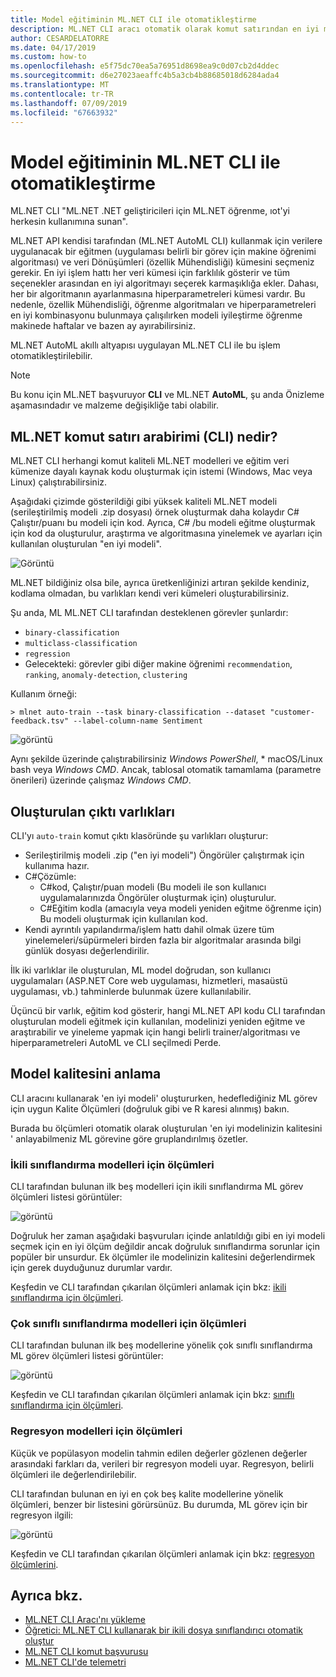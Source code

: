 ```yaml
---
title: Model eğitiminin ML.NET CLI ile otomatikleştirme
description: ML.NET CLI aracı otomatik olarak komut satırından en iyi modeli eğitmek için nasıl kullanılacağını keşfedin.
author: CESARDELATORRE
ms.date: 04/17/2019
ms.custom: how-to
ms.openlocfilehash: e5f75dc70ea5a76951d8698ea9c0d07cb2d4ddec
ms.sourcegitcommit: d6e27023aeaffc4b5a3cb4b88685018d6284ada4
ms.translationtype: MT
ms.contentlocale: tr-TR
ms.lasthandoff: 07/09/2019
ms.locfileid: "67663932"
---
```

# <a name="automate-model-training-with-the-mlnet-cli"></a>Model eğitiminin ML.NET CLI ile otomatikleştirme

ML.NET CLI "ML.NET .NET geliştiricileri için ML.NET öğrenme, ıot'yi herkesin kullanımına sunan".

ML.NET API kendisi tarafından (ML.NET AutoML CLI) kullanmak için verilere uygulanacak bir eğitmen (uygulaması belirli bir görev için makine öğrenimi algoritması) ve veri Dönüşümleri (özellik Mühendisliği) kümesini seçmeniz gerekir. En iyi işlem hattı her veri kümesi için farklılık gösterir ve tüm seçenekler arasından en iyi algoritmayı seçerek karmaşıklığa ekler. Dahası, her bir algoritmanın ayarlanmasına hiperparametreleri kümesi vardır. Bu nedenle, özellik Mühendisliği, öğrenme algoritmaları ve hiperparametreleri en iyi kombinasyonu bulunmaya çalışılırken modeli iyileştirme öğrenme makinede haftalar ve bazen ay ayırabilirsiniz.

ML.NET AutoML akıllı altyapısı uygulayan ML.NET CLI ile bu işlem otomatikleştirilebilir.

> [!NOTE]
> Bu konu için ML.NET başvuruyor **CLI** ve ML.NET **AutoML**, şu anda Önizleme aşamasındadır ve malzeme değişikliğe tabi olabilir.

## <a name="what-is-the-mlnet-command-line-interface-cli"></a>ML.NET komut satırı arabirimi (CLI) nedir?

ML.NET CLI herhangi komut kaliteli ML.NET modelleri ve eğitim veri kümenize dayalı kaynak kodu oluşturmak için istemi (Windows, Mac veya Linux) çalıştırabilirsiniz.

Aşağıdaki çizimde gösterildiği gibi yüksek kaliteli ML.NET modeli (serileştirilmiş modeli .zip dosyası) örnek oluşturmak daha kolaydır C# Çalıştır/puanı bu modeli için kod. Ayrıca, C# /bu modeli eğitme oluşturmak için kod da oluşturulur, araştırma ve algoritmasına yinelemek ve ayarları için kullanılan oluşturulan "en iyi modeli".

![Görüntü](media/automate-training-with-cli/cli-high-level-process.png "AutoML altyapısı ML.NET CLI içinde çalışma")

ML.NET bildiğiniz olsa bile, ayrıca üretkenliğinizi artıran şekilde kendiniz, kodlama olmadan, bu varlıkları kendi veri kümeleri oluşturabilirsiniz.

Şu anda, ML ML.NET CLI tarafından desteklenen görevler şunlardır:

- `binary-classification`
- `multiclass-classification`
- `regression`
- Gelecekteki: görevler gibi diğer makine öğrenimi `recommendation`, `ranking`, `anomaly-detection`, `clustering`

Kullanım örneği:

```console
> mlnet auto-train --task binary-classification --dataset "customer-feedback.tsv" --label-column-name Sentiment
```

![görüntü](media/automate-training-with-cli/cli-model-generation.gif)

Aynı şekilde üzerinde çalıştırabilirsiniz *Windows PowerShell*, * macOS/Linux bash veya *Windows CMD*. Ancak, tablosal otomatik tamamlama (parametre önerileri) üzerinde çalışmaz *Windows CMD*.

## <a name="output-assets-generated"></a>Oluşturulan çıktı varlıkları

CLI'yı `auto-train` komut çıktı klasöründe şu varlıkları oluşturur:

- Serileştirilmiş modeli .zip ("en iyi modeli") Öngörüler çalıştırmak için kullanıma hazır.
- C#Çözümle:
  - C#kod, Çalıştır/puan modeli (Bu modeli ile son kullanıcı uygulamalarınızda Öngörüler oluşturmak için) oluşturulur.
  - C#Eğitim kodla (amacıyla veya modeli yeniden eğitme öğrenme için) Bu modeli oluşturmak için kullanılan kod.
- Kendi ayrıntılı yapılandırma/işlem hattı dahil olmak üzere tüm yinelemeleri/süpürmeleri birden fazla bir algoritmalar arasında bilgi günlük dosyası değerlendirilir.

İlk iki varlıklar ile oluşturulan, ML model doğrudan, son kullanıcı uygulamaları (ASP.NET Core web uygulaması, hizmetleri, masaüstü uygulaması, vb.) tahminlerde bulunmak üzere kullanılabilir.

Üçüncü bir varlık, eğitim kod gösterir, hangi ML.NET API kodu CLI tarafından oluşturulan modeli eğitmek için kullanılan, modelinizi yeniden eğitme ve araştırabilir ve yineleme yapmak için hangi belirli trainer/algoritması ve hiperparametreleri AutoML ve CLI seçilmedi Perde.

## <a name="understanding-the-quality-of-the-model"></a>Model kalitesini anlama

CLI aracını kullanarak 'en iyi modeli' oluştururken, hedeflediğiniz ML görev için uygun Kalite Ölçümleri (doğruluk gibi ve R karesi alınmış) bakın.

Burada bu ölçümleri otomatik olarak oluşturulan 'en iyi modelinizin kalitesini ' anlayabilmeniz ML görevine göre gruplandırılmış özetler.

### <a name="metrics-for-binary-classification-models"></a>İkili sınıflandırma modelleri için ölçümleri

CLI tarafından bulunan ilk beş modelleri için ikili sınıflandırma ML görev ölçümleri listesi görüntüler:

![görüntü](media/automate-training-with-cli/cli-binary-classification-metrics.png)

Doğruluk her zaman aşağıdaki başvuruları içinde anlatıldığı gibi en iyi modeli seçmek için en iyi ölçüm değildir ancak doğruluk sınıflandırma sorunlar için popüler bir unsurdur. Ek ölçümler ile modelinizin kalitesini değerlendirmek için gerek duyduğunuz durumlar vardır.

Keşfedin ve CLI tarafından çıkarılan ölçümleri anlamak için bkz: [ikili sınıflandırma için ölçümleri](resources/metrics.md#metrics-for-binary-classification).

### <a name="metrics-for-multi-class-classification-models"></a>Çok sınıflı sınıflandırma modelleri için ölçümleri

CLI tarafından bulunan ilk beş modellerine yönelik çok sınıflı sınıflandırma ML görev ölçümleri listesi görüntüler:

![görüntü](media/automate-training-with-cli/cli-multiclass-classification-metrics.png)

Keşfedin ve CLI tarafından çıkarılan ölçümleri anlamak için bkz: [sınıflı sınıflandırma için ölçümleri](resources/metrics.md#metrics-for-multi-class-classification).

### <a name="metrics-for-regression-models"></a>Regresyon modelleri için ölçümleri

Küçük ve popülasyon modelin tahmin edilen değerler gözlenen değerler arasındaki farkları da, verileri bir regresyon modeli uyar. Regresyon, belirli ölçümleri ile değerlendirilebilir.

CLI tarafından bulunan en iyi en çok beş kalite modellerine yönelik ölçümleri, benzer bir listesini görürsünüz. Bu durumda, ML görev için bir regresyon ilgili:

![görüntü](media/automate-training-with-cli/cli-regression-metrics.png)

Keşfedin ve CLI tarafından çıkarılan ölçümleri anlamak için bkz: [regresyon ölçümlerini](resources/metrics.md#metrics-for-regression).

## <a name="see-also"></a>Ayrıca bkz.

- [ML.NET CLI Aracı'nı yükleme](how-to-guides/install-ml-net-cli.md)
- [Öğretici: ML.NET CLI kullanarak bir ikili dosya sınıflandırıcı otomatik oluştur](tutorials/mlnet-cli.md)
- [ML.NET CLI komut başvurusu](reference/ml-net-cli-reference.md)
- [ML.NET CLI'de telemetri](resources/ml-net-cli-telemetry.md)
